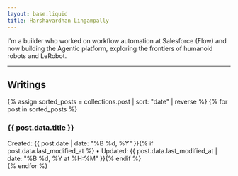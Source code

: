```yaml
---
layout: base.liquid
title: Harshavardhan Lingampally
---
```


I'm a builder who worked on workflow automation at Salesforce (Flow) and now building the Agentic platform, exploring the frontiers of humanoid robots and LeRobot.

---

## Writings

{% assign sorted_posts = collections.post | sort: "date" | reverse %}
{% for post in sorted_posts %}
<article>
    <h3><a href="{{ post.url }}">{{ post.data.title }}</a></h3>
    <time>Created: {{ post.date | date: "%B %d, %Y" }}{% if post.data.last_modified_at %} • Updated: {{ post.data.last_modified_at | date: "%B %d, %Y at %H:%M" }}{% endif %}</time>
</article>
{% endfor %}
